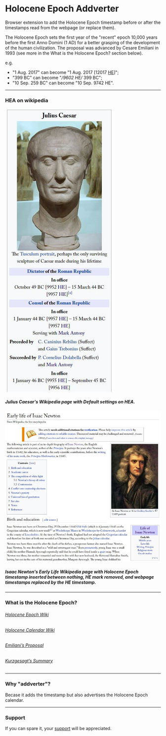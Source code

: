 # Holocene Epoch Addverter
Browser extension to add the Holocene Epoch timestamp before or after the timestamps read from the webpage (or replace them).

The Holocene Epoch sets the first year of the "recent" epoch 10,000 years before the first Anno Domini (1 AD) for a better grasping of the development of the human civilization. The proposal was advanced by Cesare Emiliani in 1993 (see more in the What is the Holocene Epoch? section below).

e.g.
- "1 Aug. 2017" can become "1 Aug. 2017 [12017 [HE](https://en.wikipedia.org/wiki/Holocene_calendar)]";
- "399 BC" can become "<i>/9602 HE/</i> 399 BC";
- "10 Sep. 259 BC" can become "10 Sep. 9742 HE".

---

### HEA on wikipedia

![Caesar](https://github.com/caveljan/Holocene-Epoch-Addverter/blob/master/readme-source/caesar.JPG)
##### Julius Caesar's Wikipedia page with Default settings on HEA.


![Newton](https://github.com/caveljan/Holocene-Epoch-Addverter/blob/master/readme-source/newton.JPG)
##### Isaac Newton's Early Life Wikipedia page with Holocene Epoch timestamp inserted between *nothing*, HE mark *removed*, and webpage timestamps *replaced* by the HE timestamp.

---

### What is the Holocene Epoch?
###### [Holocene Epoch Wiki](https://en.wikipedia.org/wiki/Holocene)
###### [Holocene Calendar Wiki](https://en.wikipedia.org/wiki/Holocene_calendar)
###### [Emiliani’s Proposal](https://github.com/caveljan/Holocene-Epoch-Addverter/blob/master/HEA-Chrome/emiliani/emilianisproposal.pdf)
###### [Kurzgesagt’s Summary](https://www.youtube.com/watch?v=czgOWmtGVGs)

---

### Why "addverter"?
Becase it adds the timestamp but also advertises the Holocene Epoch calendar.

---

### Support
If you can spare it, your [support](https://www.paypal.me/caveljan) will be appreciated.
